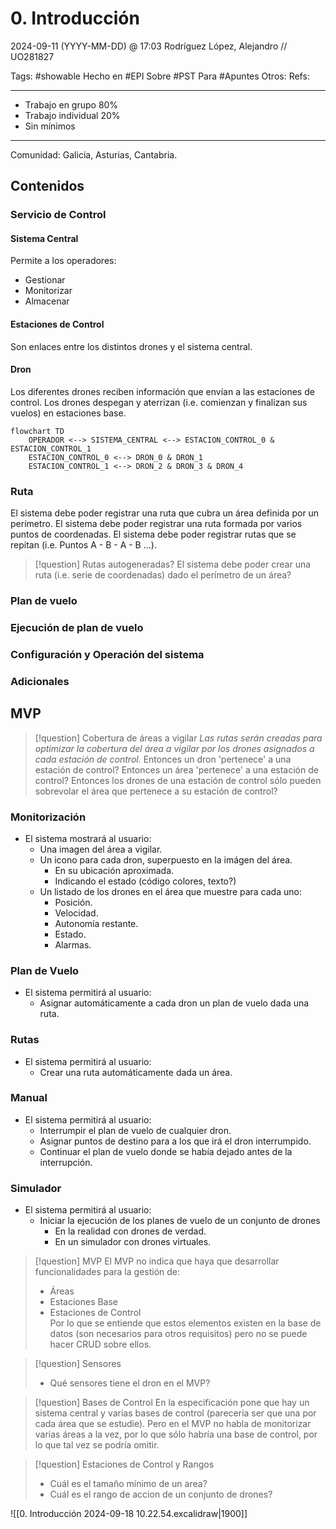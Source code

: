 # 0. Introducción
2024-09-11 (YYYY-MM-DD) @ 17:03
Rodríguez López, Alejandro // UO281827

Tags:
	#showable
	Hecho en #EPI
	Sobre #PST
	Para #Apuntes
	Otros:
	Refs:
 
<hr>

- Trabajo en grupo 80%
- Trabajo individual 20%
- Sin mínimos

<hr>

Comunidad: Galicia, Asturias, Cantabria.

## Contenidos

### Servicio de Control

#### Sistema Central

Permite a los operadores:
- Gestionar
- Monitorizar
- Almacenar

#### Estaciones de Control

Son enlaces entre los distintos drones y el sistema central.

#### Dron

Los diferentes drones reciben información que envían a las estaciones de control.
Los drones despegan y aterrizan (i.e. comienzan y finalizan sus vuelos) en estaciones base.

```mermaid
flowchart TD
	OPERADOR <--> SISTEMA_CENTRAL <--> ESTACION_CONTROL_0 & ESTACION_CONTROL_1
	ESTACION_CONTROL_0 <--> DRON_0 & DRON_1
	ESTACION_CONTROL_1 <--> DRON_2 & DRON_3 & DRON_4
```

### Ruta

El sistema debe poder registrar una ruta que cubra un área definida por un perímetro.
El sistema debe poder registrar una ruta formada por varios puntos de coordenadas.
El sistema debe poder registrar rutas que se repitan (i.e. Puntos A - B - A - B ...).

> [!question] Rutas autogeneradas?
> El sistema debe poder crear una ruta (i.e. serie de coordenadas) dado el perímetro de un área?

### Plan de vuelo

### Ejecución de plan de vuelo

### Configuración y Operación del sistema

### Adicionales

## MVP

> [!question] Cobertura de áreas a vigilar
> _Las rutas serán creadas para optimizar la cobertura del área a vigilar por los drones asignados a cada estación de control._
> Entonces un dron 'pertenece' a una estación de control?
> Entonces un área 'pertenece' a una estación de control?
> Entonces los drones de una estación de control sólo pueden sobrevolar el área que pertenece a su estación de control?

### Monitorización

- El sistema mostrará al usuario:
	- Una imagen del área a vigilar.
	- Un icono para cada dron, superpuesto en la imágen del área.
		- En su ubicación aproximada.
		- Indicando el estado (código colores, texto?)
	- Un listado de los drones en el área que muestre para cada uno:
		- Posición.
		- Velocidad.
		- Autonomía restante.
		- Estado.
		- Alarmas.

### Plan de Vuelo

- El sistema permitirá al usuario:
	- Asignar automáticamente a cada dron un plan de vuelo dada una ruta.

### Rutas

- El sistema permitirá al usuario:
	- Crear una ruta automáticamente dada un área.

### Manual

- El sistema permitirá al usuario:
	- Interrumpir el plan de vuelo de cualquier dron.
	- Asignar puntos de destino para a los que irá el dron interrumpido.
	- Continuar el plan de vuelo donde se había dejado antes de la interrupción.

### Simulador

- El sistema permitirá al usuario:
	- Iniciar la ejecución de los planes de vuelo de un conjunto de drones
		- En la realidad con drones de verdad.
		- En un simulador con drones virtuales.

> [!question] MVP
> El MVP no indica que haya que desarrollar funcionalidades para la gestión de:
> - Áreas
> - Estaciones Base
> - Estaciones de Control <br>
> Por lo que se entiende que estos elementos existen en la base de datos (son necesarios para otros requisitos) pero no se puede hacer CRUD sobre ellos.

> [!question] Sensores
> - Qué sensores tiene el dron en el MVP?

> [!question] Bases de Control
> En la especificación pone que hay un sistema central y varias bases de control (parecería ser que una por cada área que se estudie). Pero en el MVP no habla de monitorizar varias áreas a la vez, por lo que sólo habría una base de control, por lo que tal vez se podría omitir.

> [!question] Estaciones de Control y Rangos
> - Cuál es el tamaño mínimo de un area?
> - Cuál es el rango de accion de un conjunto de drones?

![[0. Introducción 2024-09-18 10.22.54.excalidraw|1900]]
